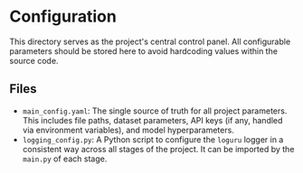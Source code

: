 # Configuration

This directory serves as the project's central control panel. All configurable parameters should be stored here to avoid hardcoding values within the source code.

## Files
- `main_config.yaml`: The single source of truth for all project parameters. This includes file paths, dataset parameters, API keys (if any, handled via environment variables), and model hyperparameters.
- `logging_config.py`: A Python script to configure the `loguru` logger in a consistent way across all stages of the project. It can be imported by the `main.py` of each stage.
